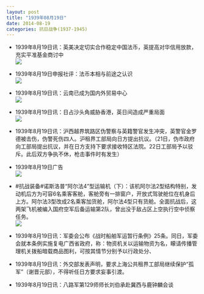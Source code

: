 ```yaml
---
layout: post
title: "1939年08月19日"
date: 2014-08-19
categories: 抗日战争(1937-1945)
---
```


<meta name="referrer" content="no-referrer" />

- 1939年8月19日讯：英美决定切实合作稳定中国法币，英提高对华信用放款，充实平准基金商讨中 <br/><img src="https://ww1.sinaimg.cn/large/aca367d8jw1ejiau7e53bj20dk0kldlg.jpg" />

- 1939年8月19日申报社评：法币本相与前途之认识 <br/><img src="https://ww2.sinaimg.cn/large/aca367d8jw1eji943d0q9j20ke0yak76.jpg" />

- 1939年8月19日讯：云南已成为国内外贸易中心 <br/><img src="https://ww4.sinaimg.cn/large/aca367d8jw1eji7dn9kaoj20eh0bp77m.jpg" />

- 1939年8月19日讯：日占沙头角威胁香港，英日间造成严重局面 <br/><img src="https://ww3.sinaimg.cn/large/aca367d8jw1ejhyq7ujm9j207o0ycq94.jpg" />

- 1939年8月19日讯：沪西越界筑路区伪警察与英籍警官发生冲突，英警官金罗德被击伤，伪警死伤四人。沪租界工部局向日方提出抗议。（21日，伪市政府向工部局提出抗议，并在日方支持下要求接收特区法院。22日工部局予以驳斥。此后双方争执不休，枪击事件时有发生） 

- 1939年8月19日广告 <br/><img src="https://ww4.sinaimg.cn/large/aca367d8jw1ejhrrqigw7j20p60h5agi.jpg" />

- #抗战装备#诺斯洛普“阿尔法4”型运输机（下）：该机阿尔法2型结构特别，发动机后方为可容6名乘客客舱，客舱旁有一排窗户，开放式驾驶舱位在机身后上方。阿尔法3型改成2名乘客加货舱，阿尔法4型只有货舱。全面抗战后，这两架飞机被编入国府空军后备运输第2队，曾出没于敌占区上空执行空中侦察任务。 <br/><img src="https://ww4.sinaimg.cn/large/aca367d8jw1ejhprhrspwj20db0hlwgh.jpg" />

- 1939年8月19日讯：军委会公布《战时船舶军运暂行条例》25条。同日，军委会就本条例实施复电广西省政府，称：物资机关以运输物资为名，矇请传播管理机关拨船暗载商品图利，可按其情节分别予以行政处分、 

- 1939年8月19日讯：外交部发表声明，要求上海公共租界工部局继续保护“孤军”（谢晋元部），不得听任日方要求妄事引渡。 

- 1939年8月19日讯：八路军第129师师长刘伯承赴冀西与鹿钟麟会谈 

